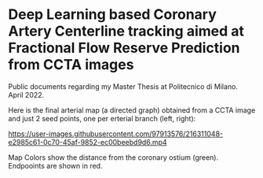 # Deep Learning based Coronary Artery Centerline tracking aimed at Fractional Flow Reserve Prediction from CCTA images

Public documents regarding my Master Thesis at Politecnico di Milano.  
April 2022.

Here is the final arterial map (a directed graph) obtained from a CCTA image and just 2 seed points, one per erterial branch (left, right):

https://user-images.githubusercontent.com/97913576/216311048-e2985c61-0c70-45af-9852-ec00beebd9d6.mp4

Map Colors show the distance from the coronary ostium (green). Endpooints are shown in red.
